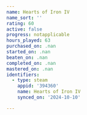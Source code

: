 ```yaml
---
name: Hearts of Iron IV
name_sort: ''
rating: 60
active: false
progress: notapplicable
hours_played: 63
purchased_on: .nan
started_on: .nan
beaten_on: .nan
completed_on: .nan
mastered_on: .nan
identifiers:
  - type: steam
    appid: '394360'
    name: Hearts of Iron IV
    synced_on: '2024-10-10'

---
```

